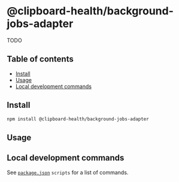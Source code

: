 # @clipboard-health/background-jobs-adapter <!-- omit from toc -->

TODO

## Table of contents <!-- omit from toc -->

- [Install](#install)
- [Usage](#usage)
- [Local development commands](#local-development-commands)

## Install

```bash
npm install @clipboard-health/background-jobs-adapter
```

## Usage

## Local development commands

See [`package.json`](./package.json) `scripts` for a list of commands.
